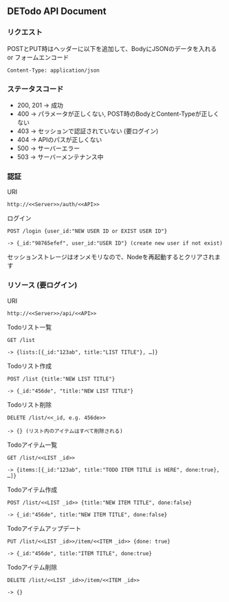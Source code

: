## DETodo API Document

### リクエスト

POSTとPUT時はヘッダーに以下を追加して、BodyにJSONのデータを入れる or フォームエンコード

    Content-Type: application/json

### ステータスコード

* 200, 201 -> 成功
* 400 -> パラメータが正しくない, POST時のBodyとContent-Typeが正しくない
* 403 -> セッションで認証されていない (要ログイン)
* 404 -> APIのパスが正しくない
* 500 -> サーバーエラー
* 503 -> サーバーメンテナンス中

### 認証

URI
    
    http://<<Server>>/auth/<<API>>
    
ログイン

    POST /login {user_id:"NEW USER ID or EXIST USER ID"}
    
    -> {_id:"98765efef", user_id:"USER ID"} (create new user if not exist)
    
セッションストレージはオンメモリなので、Nodeを再起動するとクリアされます

### リソース (要ログイン)

URI

    http://<<Server>>/api/<<API>>
    
Todoリスト一覧

    GET /list
    
    -> {lists:[{_id:"123ab", title:"LIST TITLE"}, …]}
    
Todoリスト作成

    POST /list {title:"NEW LIST TITLE"}
    
    -> {_id:"456de", "title:"NEW LIST TITLE"}
    
Todoリスト削除
    
    DELETE /list/<<_id, e.g. 456de>>
    
    -> {} (リスト内のアイテムはすべて削除される)
    
Todoアイテム一覧

    GET /list/<<LIST _id>>
    
    -> {items:[{_id:"123ab", title:"TODO ITEM TITLE is HERE", done:true}, …]}
    
Todoアイテム作成

    POST /list/<<LIST _id>> {title:"NEW ITEM TITLE", done:false}
    
    -> {_id:"456de", title:"NEW ITEM TITLE", done:false}
    
Todoアイテムアップデート

    PUT /list/<<LIST _id>>/item/<<ITEM _id>> {done: true}
    
    -> {_id:"456de", title:"ITEM TITLE", done:true}
    
Todoアイテム削除

    DELETE /list/<<LIST _id>>/item/<<ITEM _id>>
    
    -> {}
    
    